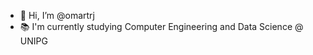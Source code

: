 - 👋 Hi, I’m @omartrj
- 📚 I'm currently studying Computer Engineering and Data Science @ UNIPG


<!---
trejarchs/trejarchs is a ✨ special ✨ repository because its `README.md` (this file) appears on your GitHub profile.
You can click the Preview link to take a look at your changes.
--->
